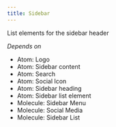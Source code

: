 ```yaml
---
title: Sidebar
---
```

List elements for the sidebar header

*Depends on*

* Atom: Logo
* Atom: Sidebar content
* Atom: Search
* Atom: Social Icon
* Atom: Sidebar heading
* Atom: Sidebar list element
* Molecule: Sidebar Menu
* Molecule: Social Media
* Molecule: Sidebar List
